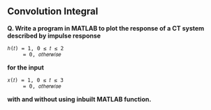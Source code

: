 ## Convolution Integral

**Q. Write a program in MATLAB to plot the response of a CT system described by impulse response**

```
ℎ(𝑡) = 1, 0 ≤ 𝑡 ≤ 2
     = 0, 𝑜𝑡ℎ𝑒𝑟𝑤𝑖𝑠𝑒
```

**for the input**
```
⁡⁡𝑥(𝑡) = 1, 0 ≤ 𝑡 ≤ 3
     = 0, 𝑜𝑡ℎ𝑒𝑟𝑤𝑖𝑠𝑒
```

**with and without using inbuilt MATLAB function.**
